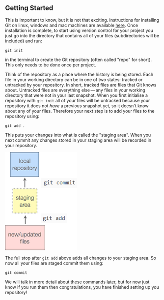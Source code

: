 ## Getting Started

This is important to know, but it is not that exciting.
Instructions for installing Git on linux, windows and mac machines are available [here](https://Git-scm.com/book/en/v2/Getting-Started-Installing-Git).
Once installation is complete, to start using version control for your project you just go into the directory that contains all of your files (subdirectories will be included) and run:

```
git init
```

in the terminal to create the Git repository (often called "repo" for short).
This only needs to be done once per project.

Think of the repository as a place where the history is being stored.
Each file in your working directory can be in one of two states: tracked or untracked by your repository.
In short, tracked files are files that Git knows about.
Untracked files are everything else — any files in your working directory that were not in your last snapshot.
When you first initialise a repository with `git init` all of your files will be untracked because your repository it does not *have* a previous snapshot yet, so it doesn't know about any of your files.
Therefore your next step is to add your files to the repository using:

```
git add .
```

This puts your changes into what is called the "staging area".
When you next commit any changes stored in your staging area will be recorded in your repository.

![change_stage_repo](../figures/change_stage_repo.png)

The full stop after `git add` above adds all changes to your staging area. So now all your files are staged commit them using:

```
git commit
```

We will talk in more detail about these commands [later](#commits), but for now just know if you run them then congratulations, you have finished setting up you repository!

